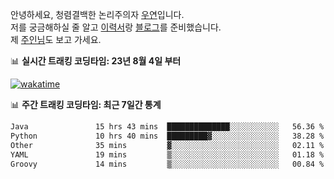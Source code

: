 안녕하세요, 청렴결백한 논리주의자 [우연](https://dev-wooyeon.github.io/quiz-app/)입니다.  
저를 궁금해하실 줄 알고 [이력서](https://ieunune.notion.site/d836ecc9172144d4b39f185b89f16a62)랑 [블로그](https://notion-blog-ieunune.vercel.app)를 준비했습니다.  
제 [주인님](https://www.instagram.com/lovely_hiru_hari_s2/)도 보고 가세요.


📊 **실시간 트래킹 코딩타임: 23년 8월 4일 부터**  

[![wakatime](https://wakatime.com/badge/user/099dd627-fdab-4072-b87a-fa91c7a76d8d.svg?style=for-the-badge)](https://wakatime.com/@099dd627-fdab-4072-b87a-fa91c7a76d8d)

📊 **주간 트래킹 코딩타임: 최근 7일간 통계**

<!--START_SECTION:waka-->

```txt
Java               15 hrs 43 mins  ██████████████░░░░░░░░░░░   56.36 %
Python             10 hrs 40 mins  █████████▓░░░░░░░░░░░░░░░   38.28 %
Other              35 mins         ▓░░░░░░░░░░░░░░░░░░░░░░░░   02.11 %
YAML               19 mins         ▒░░░░░░░░░░░░░░░░░░░░░░░░   01.18 %
Groovy             14 mins         ▒░░░░░░░░░░░░░░░░░░░░░░░░   00.84 %
```

<!--END_SECTION:waka-->

<!-- ![](./profile-3d-contrib/profile-night-view.svg)-->
